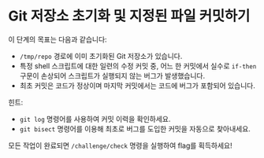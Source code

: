 # Git 저장소 초기화 및 지정된 파일 커밋하기

이 단계의 목표는 다음과 같습니다:
*  ```/tmp/repo``` 경로에 이미 초기화된 Git 저장소가 있습니다.
*  특정 shell 스크립트에 대한 일련의 수정 커밋 중, 어느 한 커밋에서 실수로 ```if-then``` 구문이 손상되어 스크립트가 실행되지 않는 버그가 발생했습니다.
*  최초 커밋은 코드가 정상이며 마지막 커밋에서는 코드에 버그가 포함되어 있습니다.

힌트:
*  ```git log``` 명령어를 사용하여 커밋 이력을 확인하세요.
*  ```git bisect``` 명령어를 이용해 최초로 버그를 도입한 커밋을 자동으로 찾아내세요.

모든 작업이 완료되면 ```/challenge/check``` 명령을 실행하여 flag를 획득하세요!

